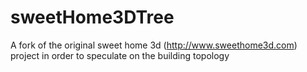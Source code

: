 sweetHome3DTree
===============

A fork of the original sweet home 3d (http://www.sweethome3d.com) project in order to speculate on the building topology
